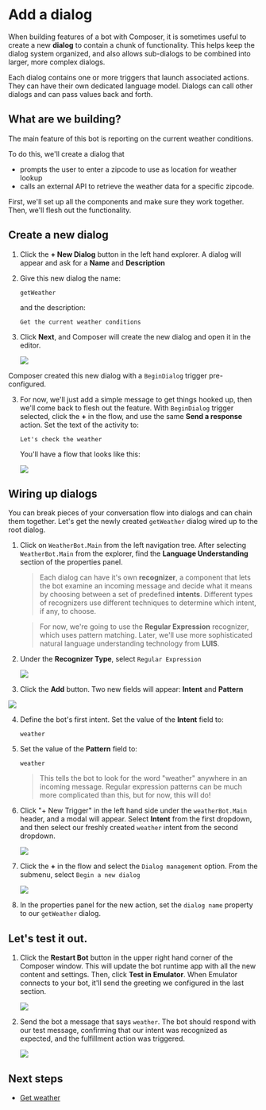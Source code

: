 # Add a dialog

When building features of a bot with Composer, it is sometimes useful to create a new **dialog** to contain a chunk of functionality. This helps keep the dialog system organized, and also allows sub-dialogs to be combined into larger, more complex dialogs. 

Each dialog contains one or more triggers that launch associated actions. They can have their own dedicated language model. Dialogs can call other dialogs and can pass values back and forth.

## What are we building?

The main feature of this bot is reporting on the current weather conditions.

To do this, we'll create a dialog that 
- prompts the user to enter a zipcode to use as location for weather lookup
- calls an external API to retrieve the weather data for a specific zipcode.

First, we'll set up all the components and make sure they work together. Then, we'll flesh out the functionality.

## Create a new dialog
1. Click the **+ New Dialog** button in the left hand explorer. A dialog will appear and ask for a **Name** and **Description**

2. Give this new dialog the name:
    
      `getWeather`
    
    and the description:
    
      `Get the current weather conditions`

3. Click **Next**, and Composer will create the new dialog and open it in the editor.  

   ![](../media/tutorial-weatherbot/02/create-getweather.png)

Composer created this new dialog with a `BeginDialog` trigger pre-configured.

3. For now, we'll just add a simple message to get things hooked up, then we'll come back to flesh out the feature. With `BeginDialog` trigger selected, click the **+** in the flow, and use the same **Send a response** action.  Set the text of the activity to:
   
      `Let's check the weather`

   You'll have a flow that looks like this:

   ![](../media/tutorial-weatherbot/02/getweather-draft.png)

## Wiring up dialogs
You can break pieces of your conversation flow into dialogs and can chain them together. Let's get the newly created `getWeather` dialog wired up to the root dialog.

1. Click on `WeatherBot.Main` from the left navigation tree. After selecting `WeatherBot.Main` from the explorer, find the **Language Understanding** section of the properties panel. 

   > Each dialog can have it's own **recognizer**, a component that lets the bot examine an incoming message and decide what it means by choosing between a set of predefined **intents**. Different types of recognizers use different techniques to determine which intent, if any, to choose.

   > For now, we're going to use the **Regular Expression** recognizer, which uses pattern matching. Later, we'll use more sophisticated natural language understanding technology from **LUIS**.

2. Under the **Recognizer Type**, select `Regular Expression`

   ![](../media/tutorial-weatherbot/02/regexp-recognizer.gif)

3.  Click the **Add** button. Two new fields will appear: **Intent** and **Pattern**

   ![](../media/tutorial-weatherbot/02/weather-intent.png)

4. Define the bot's first intent. Set the value of the **Intent** field to:

      `weather`

5. Set the value of the **Pattern** field to:

      `weather`

   > This tells the bot to look for the word "weather" anywhere in an incoming message. Regular expression patterns can be much more complicated than this, but for now, this will do!

6. Click "+ New Trigger" in the left hand side under the `weatherBot.Main` header, and a modal will appear. Select **Intent** from the first dropdown, and then select our freshly created `weather` intent from the second dropdown.

   ![](../media/tutorial-weatherbot/02/weather-trigger.gif)

7. Click the **+** in the flow and select the `Dialog management` option. From the submenu, select `Begin a new dialog`
   
   ![](../media/tutorial-weatherbot/02/begin-dialog-congifure.gif)

8. In the properties panel for the new action, set the `dialog name` property to  our `getWeather` dialog.


## Let's test it out.

1. Click the **Restart Bot** button in the upper right hand corner of the Composer window.  This will update the bot runtime app with all the new content and settings. Then, click **Test in Emulator**. When Emulator connects to your bot, it'll send the greeting we configured in the last section.

   ![](../media/tutorial-weatherbot/02/restart-bot.gif)

2. Send the bot a message that says `weather`. The bot should respond with our test message, confirming that our intent was recognized as expected, and the fulfillment action was triggered.

   ![](../media/tutorial-weatherbot/02/emulator-weather-draft.png)
   
## Next steps
- [Get weather](./bot-tutorial-get-weather.md)
